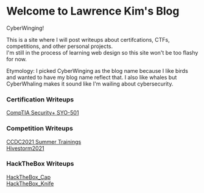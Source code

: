 # Welcome to Lawrence Kim's Blog

CyberWinging!

This is a site where I will post writeups about certifcations, CTFs, competitions, and other personal projects.  
I'm still in the process of learning web design so this site won't be too flashy for now.

Etymology: I picked CyberWinging as the blog name because I like birds and wanted to have my blog name reflect that. I also like whales but CyberWhaling makes it sound like I'm wailing about cybersecurity.



### Certification Writeups

[CompTIA Security+ SYO-501](/Writeups/Certifications/Security+.md)

### Competition Writeups

[CCDC2021 Summer Trainings](/Writeups/Competitions/CCDC2021SummerTrainings.md)  
[Hivestorm2021](/Writeups/Competitions/Hivestorm2021.md)

### HackTheBox Writeups
[HackTheBox_Cap](/Writeups/HackTheBox/Cap.md)  
[HackTheBox_Knife](/Writeups/HackTheBox/Knife.md)

